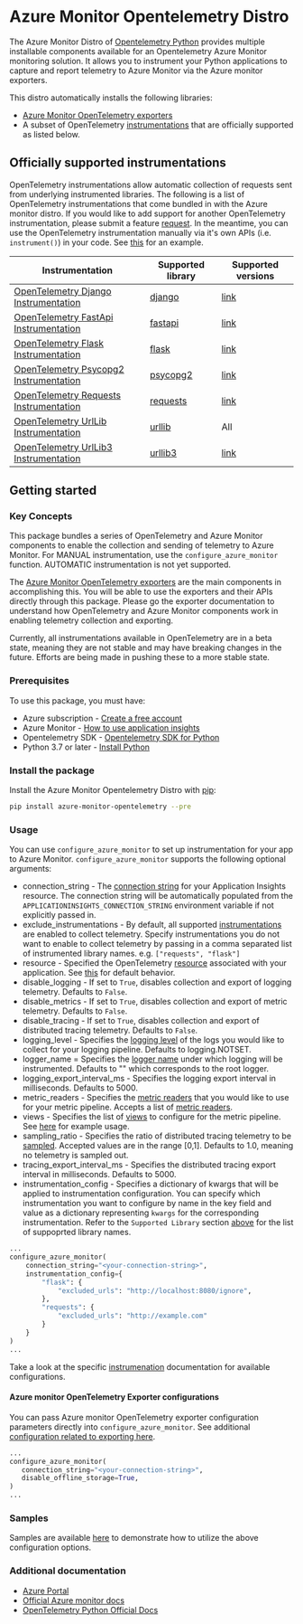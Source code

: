 # Azure Monitor Opentelemetry Distro

The Azure Monitor Distro of [Opentelemetry Python][ot_sdk_python] provides multiple installable components available for an Opentelemetry Azure Monitor monitoring solution. It allows you to instrument your Python applications to capture and report telemetry to Azure Monitor via the Azure monitor exporters.

This distro automatically installs the following libraries:

* [Azure Monitor OpenTelemetry exporters][azure_monitor_opentelemetry_exporters]
* A subset of OpenTelemetry [instrumentations][ot_instrumentations] that are officially supported as listed below.

## Officially supported instrumentations

OpenTelemetry instrumentations allow automatic collection of requests sent from underlying instrumented libraries. The following is a list of OpenTelemetry instrumentations that come bundled in with the Azure monitor distro. If you would like to add support for another OpenTelemetry instrumentation, please submit a feature [request][distro_feature_request]. In the meantime, you can use the OpenTelemetry instrumentation manually via it's own APIs (i.e. `instrument()`) in your code. See [this][samples_manual] for an example.

| Instrumentation                       | Supported library | Supported versions |
| ------------------------------------- | ----------------- | ------------------ |
| [OpenTelemetry Django Instrumentation][ot_instrumentation_django] | [django][pypi_django] | [link][ot_instrumentation_django_version]
| [OpenTelemetry FastApi Instrumentation][ot_instrumentation_fastapi] | [fastapi][pypi_fastapi] | [link][ot_instrumentation_fastapi_version]
| [OpenTelemetry Flask Instrumentation][ot_instrumentation_flask] | [flask][pypi_flask] | [link][ot_instrumentation_flask_version]
| [OpenTelemetry Psycopg2 Instrumentation][ot_instrumentation_psycopg2] | [psycopg2][pypi_psycopg2] | [link][ot_instrumentation_psycopg2_version]
| [OpenTelemetry Requests Instrumentation][ot_instrumentation_requests] | [requests][pypi_requests] | [link][ot_instrumentation_requests_version]
| [OpenTelemetry UrlLib Instrumentation][ot_instrumentation_urllib] | [urllib][pypi_urllib] | All
| [OpenTelemetry UrlLib3 Instrumentation][ot_instrumentation_urllib3] | [urllib3][pypi_urllib3] | [link][ot_instrumentation_urllib3_version]

## Getting started

### Key Concepts

This package bundles a series of OpenTelemetry and Azure Monitor components to enable the collection and sending of telemetry to Azure Monitor. For MANUAL instrumentation, use the `configure_azure_monitor` function. AUTOMATIC instrumentation is not yet supported.

The [Azure Monitor OpenTelemetry exporters][azure_monitor_opentelemetry_exporters] are the main components in accomplishing this. You will be able to use the exporters and their APIs directly through this package. Please go the exporter documentation to understand how OpenTelemetry and Azure Monitor components work in enabling telemetry collection and exporting.

Currently, all instrumentations available in OpenTelemetry are in a beta state, meaning they are not stable and may have breaking changes in the future. Efforts are being made in pushing these to a more stable state.

### Prerequisites

To use this package, you must have:

* Azure subscription - [Create a free account][azure_sub]
* Azure Monitor - [How to use application insights][application_insights_namespace]
* Opentelemetry SDK - [Opentelemetry SDK for Python][ot_sdk_python]
* Python 3.7 or later - [Install Python][python]

### Install the package

Install the Azure Monitor Opentelemetry Distro with [pip][pip]:

```Bash
pip install azure-monitor-opentelemetry --pre
```

### Usage

You can use `configure_azure_monitor` to set up instrumentation for your app to Azure Monitor. `configure_azure_monitor` supports the following optional arguments:

* connection_string - The [connection string][connection_string_doc] for your Application Insights resource. The connection string will be automatically populated from the `APPLICATIONINSIGHTS_CONNECTION_STRING` environment variable if not explicitly passed in.
* exclude_instrumentations - By default, all supported [instrumentations](#officially-supported-instrumentations) are enabled to collect telemetry. Specify instrumentations you do not want to enable to collect telemetry by passing in a comma separated list of instrumented library names. e.g. `["requests", "flask"]`
* resource - Specified the OpenTelemetry [resource][opentelemetry_spec_resource] associated with your application. See [this][ot_sdk_python_resource] for default behavior.
* disable_logging - If set to `True`, disables collection and export of logging telemetry. Defaults to `False`.
* disable_metrics - If set to `True`, disables collection and export of metric telemetry. Defaults to `False`.
* disable_tracing - If set to `True`, disables collection and export of distributed tracing telemetry. Defaults to `False`.
* logging_level - Specifies the [logging level][logging_level] of the logs you would like to collect for your logging pipeline. Defaults to logging.NOTSET.
* logger_name = Specifies the [logger name][logger_name_hierarchy_doc] under which logging will be instrumented. Defaults to "" which corresponds to the root logger.
* logging_export_interval_ms - Specifies the logging export interval in milliseconds. Defaults to 5000.
* metric_readers - Specifies the [metric readers][ot_metric_reader] that you would like to use for your metric pipeline. Accepts a list of [metric readers][ot_sdk_python_metric_reader].
* views - Specifies the list of [views][opentelemetry_spec_view] to configure for the metric pipeline. See [here][ot_sdk_python_view_examples] for example usage.
* sampling_ratio - Specifies the ratio of distributed tracing telemetry to be [sampled][application_insights_sampling]. Accepted values are in the range [0,1]. Defaults to 1.0, meaning no telemetry is sampled out.
* tracing_export_interval_ms - Specifies the distributed tracing export interval in milliseconds. Defaults to 5000.
* instrumentation_config - Specifies a dictionary of kwargs that will be applied to instrumentation configuration. You can specify which instrumentation you want to configure by name in the key field and value as a dictionary representing `kwargs` for the corresponding instrumentation.
    Refer to the `Supported Library` section [above](#officially-supported-instrumentations) for the list of suppoprted library names.

```python
...
configure_azure_monitor(
    connection_string="<your-connection-string>",
    instrumentation_config={
        "flask": {
            "excluded_urls": "http://localhost:8080/ignore",
        },
        "requests": {
            "excluded_urls": "http://example.com"
        }
    }
)
...
```

Take a look at the specific [instrumenation][ot_instrumentations] documentation for available configurations.

#### Azure monitor OpenTelemetry Exporter configurations

You can pass Azure monitor OpenTelemetry exporter configuration parameters directly into `configure_azure_monitor`. See additional [configuration related to exporting here][exporter_configuration_docs].

```python
...
configure_azure_monitor(
   connection_string="<your-connection-string>",
   disable_offline_storage=True, 
)
...
```

### Samples

Samples are available [here][samples] to demonstrate how to utilize the above configuration options.

### Additional documentation

* [Azure Portal][azure_portal]
* [Official Azure monitor docs][azure_monitor_opentelemetry]
* [OpenTelemetry Python Official Docs][ot_python_docs]

<!-- LINKS -->
[azure_monitor_opentelemetry]: https://learn.microsoft.com/azure/azure-monitor/app/opentelemetry-enable?tabs=python
[azure_monitor_opentelemetry_exporters]: https://github.com/Azure/azure-sdk-for-python/tree/main/sdk/monitor/azure-monitor-opentelemetry-exporter#microsoft-opentelemetry-exporter-for-azure-monitor
[azure_portal]: https://portal.azure.com
[azure_sub]: https://azure.microsoft.com/free/
[application_insights_namespace]: https://learn.microsoft.com/azure/azure-monitor/app/app-insights-overview
[application_insights_sampling]: https://learn.microsoft.com/azure/azure-monitor/app/sampling
[connection_string_doc]: https://learn.microsoft.com/azure/azure-monitor/app/sdk-connection-string
[distro_feature_request]: https://github.com/microsoft/ApplicationInsights-Python/issues/new
[exporter_configuration_docs]: https://github.com/Azure/azure-sdk-for-python/tree/main/sdk/monitor/azure-monitor-opentelemetry-exporter#configuration
[logging_level]: https://docs.python.org/3/library/logging.html#levels
[logger_name_hierarchy_doc]: https://docs.python.org/3/library/logging.html#logger-objects
[ot_instrumentations]: https://github.com/open-telemetry/opentelemetry-python-contrib/tree/main/instrumentation
[ot_metric_reader]: https://github.com/open-telemetry/opentelemetry-specification/blob/main/specification/metrics/sdk.md#metricreader
[ot_python_docs]: https://opentelemetry.io/docs/instrumentation/python/
[ot_sdk_python]: https://github.com/open-telemetry/opentelemetry-python
[ot_sdk_python_metric_reader]: https://opentelemetry-python.readthedocs.io/en/stable/sdk/metrics.export.html#opentelemetry.sdk.metrics.export.MetricReader
[ot_sdk_python_resource]: https://github.com/open-telemetry/opentelemetry-python/blob/main/opentelemetry-sdk/src/opentelemetry/sdk/resources/__init__.py#L153
[ot_sdk_python_view_examples]: https://github.com/open-telemetry/opentelemetry-python/tree/main/docs/examples/metrics/views
[ot_instrumentation_django]: https://github.com/open-telemetry/opentelemetry-python-contrib/tree/main/instrumentation/opentelemetry-instrumentation-django
[ot_instrumentation_django_version]: https://github.com/open-telemetry/opentelemetry-python-contrib/blob/main/instrumentation/opentelemetry-instrumentation-django/src/opentelemetry/instrumentation/django/package.py#L16
[ot_instrumentation_fastapi]: https://github.com/open-telemetry/opentelemetry-python-contrib/tree/main/instrumentation/opentelemetry-instrumentation-fastapi
[ot_instrumentation_fastapi_version]: https://github.com/open-telemetry/opentelemetry-python-contrib/blob/main/instrumentation/opentelemetry-instrumentation-fastapi/src/opentelemetry/instrumentation/fastapi/package.py#L16
[ot_instrumentation_flask]: https://github.com/open-telemetry/opentelemetry-python-contrib/tree/main/instrumentation/opentelemetry-instrumentation-flask
[ot_instrumentation_flask_version]: https://github.com/open-telemetry/opentelemetry-python-contrib/blob/main/instrumentation/opentelemetry-instrumentation-flask/src/opentelemetry/instrumentation/flask/package.py#L16
[ot_instrumentation_psycopg2]: https://github.com/open-telemetry/opentelemetry-python-contrib/tree/main/instrumentation/opentelemetry-instrumentation-psycopg2
[ot_instrumentation_psycopg2_version]: https://github.com/open-telemetry/opentelemetry-python-contrib/blob/main/instrumentation/opentelemetry-instrumentation-psycopg2/src/opentelemetry/instrumentation/psycopg2/package.py#L16
[ot_instrumentation_requests]: https://github.com/open-telemetry/opentelemetry-python-contrib/tree/main/instrumentation/opentelemetry-instrumentation-requests
[ot_instrumentation_requests_version]: https://github.com/open-telemetry/opentelemetry-python-contrib/blob/main/instrumentation/opentelemetry-instrumentation-requests/src/opentelemetry/instrumentation/requests/package.py#L16
[ot_instrumentation_urllib]: https://github.com/open-telemetry/opentelemetry-python-contrib/tree/main/instrumentation/opentelemetry-instrumentation-urllib3
[ot_instrumentation_urllib3]: https://github.com/open-telemetry/opentelemetry-python-contrib/tree/main/instrumentation/opentelemetry-instrumentation-urllib3
[ot_instrumentation_urllib3_version]: https://github.com/open-telemetry/opentelemetry-python-contrib/blob/main/instrumentation/opentelemetry-instrumentation-urllib3/src/opentelemetry/instrumentation/urllib3/package.py#L16
[opentelemetry_spec_resource]: https://github.com/open-telemetry/opentelemetry-specification/blob/main/specification/resource/sdk.md#resource-sdk
[opentelemetry_spec_view]: https://github.com/open-telemetry/opentelemetry-specification/blob/main/specification/metrics/sdk.md#view
[pip]: https://pypi.org/project/pip/
[pypi_django]: https://pypi.org/project/Django/
[pypi_fastapi]: https://pypi.org/project/fastapi/
[pypi_flask]: https://pypi.org/project/Flask/
[pypi_psycopg2]: https://pypi.org/project/psycopg2/
[pypi_requests]: https://pypi.org/project/requests/
[pypi_urllib]: https://docs.python.org/3/library/urllib.html
[pypi_urllib3]: https://pypi.org/project/urllib3/
[python]: https://www.python.org/downloads/
[samples]: https://github.com/microsoft/ApplicationInsights-Python/tree/main/azure-monitor-opentelemetry/samples
[samples_manual]: https://github.com/microsoft/ApplicationInsights-Python/tree/main/azure-monitor-opentelemetry/samples/tracing/manual.py
